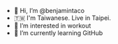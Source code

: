 - 👋 Hi, I’m @benjamintaco
- 🇹🇼 I'm Taiwanese. Live in Taipei.
- 👀 I’m interested in workout
- 🌱 I’m currently learning GitHub


<!---
benjamintaco/benjamintaco is a ✨ special ✨ repository because its `README.md` (this file) appears on your GitHub profile.
You can click the Preview link to take a look at your changes.
--->
